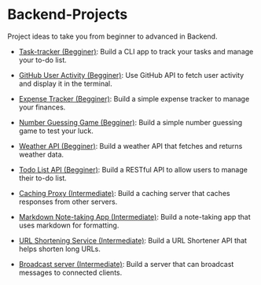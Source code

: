 # Backend-Projects
Project ideas to take you from beginner to advanced in Backend.

- [Task-tracker (Begginer)](https://roadmap.sh/projects/task-tracker): Build a CLI app to track your tasks and manage your to-do list.

- [GitHub User Activity (Begginer)](https://roadmap.sh/projects/github-user-activity): Use GitHub API to fetch user activity and display it in the terminal.

- [Expense Tracker (Begginer)](https://roadmap.sh/projects/expense-tracker): Build a simple expense tracker to manage your finances.

- [Number Guessing Game (Begginer)](https://roadmap.sh/projects/number-guessing-game): Build a simple number guessing game to test your luck.

- [Weather API (Begginer)](https://roadmap.sh/projects/weather-api-wrapper-service): Build a weather API that fetches and returns weather data.

- [Todo List API (Begginer)](https://roadmap.sh/projects/todo-list-api): Build a RESTful API to allow users to manage their to-do list.

- [Caching Proxy (Intermediate)](https://roadmap.sh/projects/caching-server): Build a caching server that caches responses from other servers.

- [Markdown Note-taking App (Intermediate)](https://roadmap.sh/projects/markdown-note-taking-app): Build a note-taking app that uses markdown for formatting.

- [URL Shortening Service (Intermediate)](https://roadmap.sh/projects/url-shortening-service): Build a URL Shortener API that helps shorten long URLs.

- [Broadcast server (Intermediate)](https://roadmap.sh/projects/broadcast-server): Build a server that can broadcast messages to connected clients.
